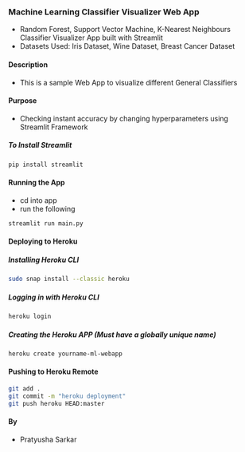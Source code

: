 ### Machine Learning Classifier Visualizer Web App

+ Random Forest, Support Vector Machine, K-Nearest Neighbours Classifier Visualizer App built with Streamlit
+ Datasets Used: Iris Dataset, Wine Dataset, Breast Cancer Dataset

#### Description
+ This is a sample Web App to visualize different General Classifiers

#### Purpose
+ Checking instant accuracy by changing hyperparameters using Streamlit Framework

##### To Install Streamlit
```bash
pip install streamlit
```
#### Running the App
+ cd into app
+ run the following

```bash
streamlit run main.py
```
#### Deploying to Heroku
##### Installing Heroku CLI
```bash
sudo snap install --classic heroku
```
##### Logging in with Heroku CLI
```bash
heroku login
```
##### Creating the Heroku APP (Must have a globally unique name)
```bash
heroku create yourname-ml-webapp
```

#### Pushing to Heroku Remote

```bash
git add .
git commit -m "heroku deployment"
git push heroku HEAD:master
```




#### By
+ Pratyusha Sarkar


